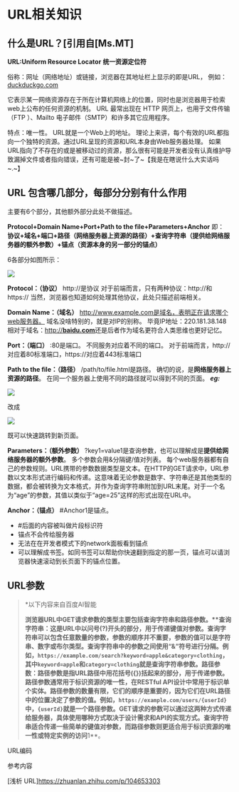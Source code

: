 # URL相关知识



## 什么是URL？[引用自[Ms.MT]

**URL:Uniform Resource Locator**
**统一资源定位符**

俗称：网址（网络地址）或链接，浏览器在其地址栏上显示的即是URL，
例如：[duckduckgo.com](https://link.zhihu.com/?target=http%3A//google.com/)

它表示某一网络资源存在于所在计算机网络上的位置，同时也是浏览器用于检索web上公布的任何资源的机制。
URL 最常出现在 HTTP 网页上，也用于文件传输（FTP ）、Mailto 电子邮件（SMTP）和许多其它应用程序。

特点：唯一性。
URL就是一个Web上的地址。
理论上来讲，每个有效的URL都指向一个独特的资源。通过URL呈现的资源和URL本身由Web服务器处理。
如果URL指向了不存在的或是被移动过的资源，那么很有可能是开发者没有认真维护导致漏掉文件或者指向错误，还有可能是被\~封\~了\~【我是在瞎说什么大实话吗\~.\~】

## **URL 包含哪几部分，每部分分别有什么作用**

主要有6个部分，其他额外部分此处不做描述。

**Protocol+Domain Name+Port+Path to the file+Parameters+Anchor**
即：
**协议+域名+端口+路径（网络服务器上资源的路径）+查询字符串（提供给网络服务器的额外参数）+锚点（资源本身的另一部分的锚点）**

6各部分如图所示：

![](https://pic3.zhimg.com/80/v2-5a6f69fdf8f3b6d792aacc1a9cc8f4f6_720w.webp)

**Protocol：（协议）**
http://是协议
对于前端而言，只有两种协议：http://和https://
当然，浏览器也知道如何处理其他协议，此处只描述前端相关。

**Domain Name：（域名）**
http://www.example.com是域名，表明正在请求哪个web服务器。
域名没啥特别的，就是对IP的别称。
毕竟IP地址：220.181.38.148相对于域名：[http://**baidu.com**](https://link.zhihu.com/?target=http%3A//baidu.com)还是后者作为域名更符合人类思维也更好记忆。

**Port：（端口）**
:80是端口。
不同服务对应着不同的端口。
对于前端而言，http://对应着80标准端口，https://对应着443标准端口

**Path to the file：（路径）**
/path/to/file.html是路径。
确切的说，是**网络服务器上资源的路径**。
在同一个服务器上使用不同的路径就可以得到不同的页面。
***eg:***

![](https://pic3.zhimg.com/80/v2-15ad97e3403d5bbaec4e59c47f342106_720w.webp)

改成

![](https://pic2.zhimg.com/80/v2-efd2d1c7486944f3d996ce4956bc3785_720w.webp)

既可以快速跳转到新页面。

**Parameters：（额外参数）**
?key1=value1是查询参数，也可以理解成是**提供给网络服务器的额外参数**。
多个参数会用&分隔键/值对列表。
每个web服务器都有自己的参数规则。URL携带的参数数据类型是文本。在HTTP的GET请求中，URL参数以文本形式进行编码和传递。这意味着无论参数是数字、字符串还是其他类型的数据，都会被转换为文本格式，并作为查询字符串附加到URL末尾。对于一个名为“age”的参数，其值以类似于“age=25”这样的形式出现在URL中。

**Anchor：（锚点）**
#Anchor1是锚点。

* #后面的内容被叫做片段标识符
* 锚点不会传给服务器
* 无法在在开发者模式下的network面板看到锚点
* 可以理解成书签。如同书签可以帮助你快速翻到指定的那一页，锚点可以请浏览器快速滚动到长页面下的锚点位置。



## URL参数

> *以下内容来自百度AI智能
>
> **浏览器URL中GET请求参数的类型主要包括查询字符串和路径参数。‌****查询字符串**：‌这是URL中以问号(?)开头的部分，‌用于传递键值对参数。‌查询字符串可以包含任意数量的参数，‌参数的顺序并不重要，‌参数的值可以是字符串、‌数字或布尔类型。‌查询字符串中的参数之间使用“&”符号进行分隔。‌例如，‌`https://example.com/search?keyword=apple&category=clothing`，‌其中`keyword=apple`和`category=clothing`就是查询字符串参数。‌**路径参数**：‌路径参数是指URL路径中用花括号({})括起来的部分，‌用于传递参数。‌路径参数通常用于标识资源的唯一性，‌在RESTful API设计中常用于标识单个实体。‌路径参数的数量有限，‌它们的顺序是重要的，‌因为它们在URL路径中的位置决定了参数的值。‌例如，‌`https://example.com/users/{userId}`中，‌`{userId}`就是一个路径参数。‌GET请求的参数可以通过这两种方式传递给服务器，‌具体使用哪种方式取决于设计需求和API的实现方式。‌查询字符串适合传递一些简单的键值对参数，‌而路径参数则更适合用于标识资源的唯一性或特定实例的访问**1**。‌


URL编码



参考内容

[浅析 URL]https://zhuanlan.zhihu.com/p/104653303
